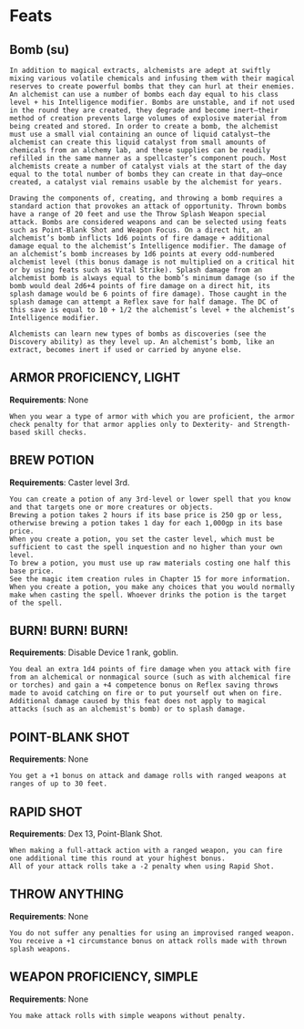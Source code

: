 
# **Feats**

## **Bomb (su)**

    In addition to magical extracts, alchemists are adept at swiftly mixing various volatile chemicals and infusing them with their magical reserves to create powerful bombs that they can hurl at their enemies. An alchemist can use a number of bombs each day equal to his class level + his Intelligence modifier. Bombs are unstable, and if not used in the round they are created, they degrade and become inert—their method of creation prevents large volumes of explosive material from being created and stored. In order to create a bomb, the alchemist must use a small vial containing an ounce of liquid catalyst—the alchemist can create this liquid catalyst from small amounts of chemicals from an alchemy lab, and these supplies can be readily refilled in the same manner as a spellcaster’s component pouch. Most alchemists create a number of catalyst vials at the start of the day equal to the total number of bombs they can create in that day—once created, a catalyst vial remains usable by the alchemist for years.

    Drawing the components of, creating, and throwing a bomb requires a standard action that provokes an attack of opportunity. Thrown bombs have a range of 20 feet and use the Throw Splash Weapon special attack. Bombs are considered weapons and can be selected using feats such as Point-Blank Shot and Weapon Focus. On a direct hit, an alchemist’s bomb inflicts 1d6 points of fire damage + additional damage equal to the alchemist’s Intelligence modifier. The damage of an alchemist’s bomb increases by 1d6 points at every odd-numbered alchemist level (this bonus damage is not multiplied on a critical hit or by using feats such as Vital Strike). Splash damage from an alchemist bomb is always equal to the bomb’s minimum damage (so if the bomb would deal 2d6+4 points of fire damage on a direct hit, its splash damage would be 6 points of fire damage). Those caught in the splash damage can attempt a Reflex save for half damage. The DC of this save is equal to 10 + 1/2 the alchemist’s level + the alchemist’s Intelligence modifier.

    Alchemists can learn new types of bombs as discoveries (see the Discovery ability) as they level up. An alchemist’s bomb, like an extract, becomes inert if used or carried by anyone else.

## **ARMOR PROFICIENCY, LIGHT**

**Requirements**: None

    When you wear a type of armor with which you are proficient, the armor check penalty for that armor applies only to Dexterity- and Strength-based skill checks.

## **BREW POTION**

**Requirements**: Caster level 3rd.

    You can create a potion of any 3rd-level or lower spell that you know and that targets one or more creatures or objects. 
    Brewing a potion takes 2 hours if its base price is 250 gp or less, otherwise brewing a potion takes 1 day for each 1,000gp in its base price. 
    When you create a potion, you set the caster level, which must be sufficient to cast the spell inquestion and no higher than your own level. 
    To brew a potion, you must use up raw materials costing one half this base price. 
    See the magic item creation rules in Chapter 15 for more information. 
    When you create a potion, you make any choices that you would normally make when casting the spell. Whoever drinks the potion is the target of the spell.

## **BURN! BURN! BURN!**

**Requirements**: Disable Device 1 rank, goblin.

    You deal an extra 1d4 points of fire damage when you attack with fire from an alchemical or nonmagical source (such as with alchemical fire or torches) and gain a +4 competence bonus on Reflex saving throws made to avoid catching on fire or to put yourself out when on fire.
    Additional damage caused by this feat does not apply to magical attacks (such as an alchemist's bomb) or to splash damage.

## **POINT-BLANK SHOT**

**Requirements**: None

    You get a +1 bonus on attack and damage rolls with ranged weapons at ranges of up to 30 feet.

## **RAPID SHOT**

**Requirements**: Dex 13, Point-Blank Shot.

    When making a full-attack action with a ranged weapon, you can fire one additional time this round at your highest bonus. 
    All of your attack rolls take a -2 penalty when using Rapid Shot.

## **THROW ANYTHING**

**Requirements**: None

    You do not suffer any penalties for using an improvised ranged weapon. 
    You receive a +1 circumstance bonus on attack rolls made with thrown splash weapons.

## **WEAPON PROFICIENCY, SIMPLE**

**Requirements**: None

    You make attack rolls with simple weapons without penalty.
